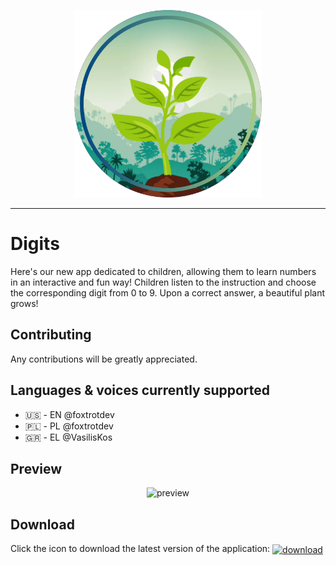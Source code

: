 <p align="center">
  <img src="./resources/original_cover_circle_profiled.png" alt="Logo" height="300">
</p>

---

# Digits

Here's our new app dedicated to children, allowing them to learn numbers in an interactive and fun way! Children listen to the instruction and choose the corresponding digit from 0 to 9. Upon a correct answer, a beautiful plant grows!

## Contributing

Any contributions will be greatly appreciated.

## Languages & voices currently supported

- 🇺🇸 - EN @foxtrotdev
- 🇵🇱 - PL @foxtrotdev
- 🇬🇷 - EL @VasilisKos

## Preview

<p align="center">
  <img src="./preview/en/preview.gif" alt="preview" height="500">
</p>

## Download

Click the icon to download the latest version of the application: 
[<img align="center" src="https://imgur.com/I8khtku.png" alt="download" height="50">](https://github.com/foxtrotdev/learn-digits/releases/download/v1.0.1/learn-digits.apk)
